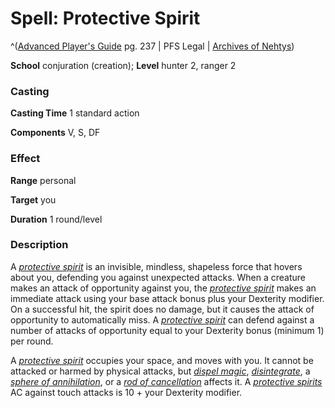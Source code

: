 # Spell: Protective Spirit

^([Advanced Player's Guide][ss-protective-spirit] pg. 237 | PFS Legal | [Archives of Nehtys][sn-protective-spirit])

**School** conjuration (creation); **Level** hunter 2, ranger 2

### Casting

**Casting Time** 1 standard action

**Components** V, S, DF

### Effect

**Range** personal

**Target** you

**Duration** 1 round/level

### Description

A _[protective spirit]_ is an invisible, mindless, shapeless force that hovers about you, defending you against unexpected attacks. When a creature makes an attack of opportunity against you, the _[protective spirit]_ makes an immediate attack using your base attack bonus plus your Dexterity modifier. On a successful hit, the spirit does no damage, but it causes the attack of opportunity to automatically miss. A _[protective spirit]_ can defend against a number of attacks of opportunity equal to your Dexterity bonus (minimum 1) per round.

A _[protective spirit]_ occupies your space, and moves with you. It cannot be attacked or harmed by physical attacks, but _[dispel magic]_, _[disintegrate]_, a _[sphere of annihilation]_, or a _[rod of cancellation]_ affects it. A _[protective spirits]_ AC against touch attacks is 10 + your Dexterity modifier.

[ss-protective-spirit]: http://paizo.com/pathfinderRPG/v57
[sn-protective-spirit]: http://www.archivesofnethys.com/SpellDisplay.aspx?ItemName=Protective%20Spirit
[rod of cancellation]: http://www.archivesofnethys.com/SpellDisplay.aspx?ItemName=rod%20of%20cancellation
[protective spirit]: http://www.archivesofnethys.com/SpellDisplay.aspx?ItemName=protective%20spirit
[sphere of annihilation]: http://www.archivesofnethys.com/SpellDisplay.aspx?ItemName=sphere%20of%20annihilation
[protective spirits]: http://www.archivesofnethys.com/SpellDisplay.aspx?ItemName=protective%20spirits
[dispel magic]: http://www.archivesofnethys.com/SpellDisplay.aspx?ItemName=dispel%20magic
[disintegrate]: http://www.archivesofnethys.com/SpellDisplay.aspx?ItemName=disintegrate